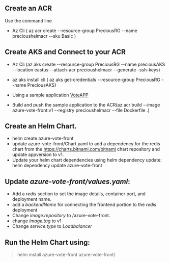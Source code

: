 ## Create an ACR

Use the command line

- Az Cli ( az acr create --resource-group PreciousRG --name precioushelmacr --sku Basic )

## Create AKS and Connect to your ACR

 - Az Cli (az aks create --resource-group PreciousRG --name preciousAKS --location eastus --attach-acr precioushelmacr --generate -ssh-keys)

- az aks install cli ( az aks get-credentials --resource-group PreciousRG --name PreciousAKS)

 - Using a sample application [VoteAPP](https://github.com/PreciousEddy/azure-voting-app-redis.git)

 - Build and push the sample application to the ACR(az acr build --image azure-vote-front:v1 --registry precioushelmacr --file Dockerfile .)

 ## Create an Helm Chart.
 - helm create azure-vote-front
 - update azure-vote-front/Chart.yaml to add a dependency for the redis chart from the https://charts.bitnami.com/bitnami chart repository and update appversion to v1.
 - Update your helm chart dependencies using helm dependency update: helm dependency update azure-vote-front

 ## Update _azure-vote-front/values.yaml_:
  - Add a _redis_ section to set the image details, container port, and deployment name.
  - add a _backendName_ for connecting the frontend portion to the _redis_ deployment
  - Change _image.repository_ to <loginServer>/azure-vote-front.
  - change _image.tag_ to v1
  - Change _service.type_ to _Loadbalancer_


## Run the Helm Chart using:
> helm install azure-vote-front azure-vote-front/